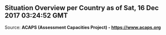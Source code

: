 ## Situation Overview per Country as of Sat, 16 Dec 2017 03:24:52 GMT

Source: **ACAPS (Assessment Capacities Project) - https://www.acaps.org**